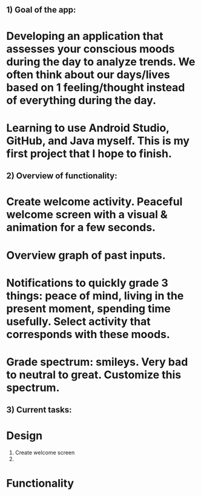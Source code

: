 ## 1) Goal of the app:
# Developing an application that assesses your conscious moods during the day to analyze trends. We often think about our days/lives based on 1 feeling/thought instead of everything during the day. 
# Learning to use Android Studio, GitHub, and Java myself. This is my first project that I hope to finish.

## 2) Overview of functionality:
# Create welcome activity. Peaceful welcome screen with a visual & animation for a few seconds.
# Overview graph of past inputs.
# Notifications to quickly grade 3 things: peace of mind, living in the present moment, spending time usefully. Select activity that corresponds with these moods. 
# Grade spectrum: smileys. Very bad to neutral to great. Customize this spectrum. 

## 3) Current tasks:
# Design
1) Create welcome screen
2) 
# Functionality

